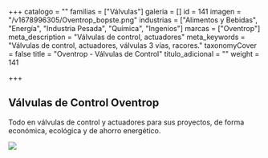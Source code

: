 +++
catalogo = ""
familias = ["Válvulas"]
galeria = []
id = 141
imagen = "/v1678996305/Oventrop_bopste.png"
industrias = ["Alimentos y Bebidas", "Energía", "Industria Pesada", "Química", "Ingenios"]
marcas = ["Oventrop"]
meta_description = "Válvulas de control, actuadores"
meta_keywords = "Válvulas de control, actuadores, válvulas 3 vías, racores."
taxonomyCover = false
title = "Oventrop - Válvulas de Control"
titulo_adicional = ""
weight = 141

+++
## Válvulas de Control Oventrop

Todo en válvulas de control y actuadores para sus proyectos, de forma económica, ecológica y de ahorro energético.

![](https://res.cloudinary.com/novatec/v1678995681/unnamed_6_bznahy_lxjyfr.png)